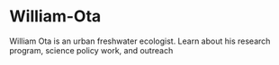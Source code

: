 # William-Ota
William Ota is an urban freshwater ecologist. Learn about his research program, science policy work, and outreach
